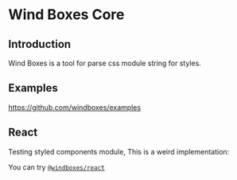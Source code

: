 # Wind Boxes Core

## Introduction
Wind Boxes is a tool for parse css module string for styles.

## Examples
https://github.com/windboxes/examples

## React
Testing styled components module,
This is a weird implementation:

You can try [`@windboxes/react`](https://github.com/windboxes/core/tree/main/packages/react) 
